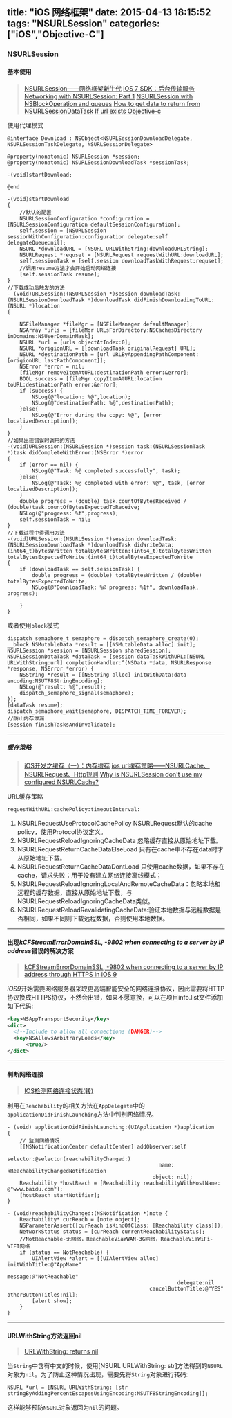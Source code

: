 title: "iOS 网络框架"
date: 2015-04-13 18:15:52
tags: "NSURLSession"
categories: ["iOS","Objective-C"]
---

### NSURLSession
#### 基本使用

> [NSURLSession——网络框架新生代](http://zhaoxuefeng.gitcafe.io/2014/08/03/nsurlsession3/)
> [iOS 7 SDK：后台传输服务](http://www.cocoachina.com/industry/20131120/7380.html)
> [Networking with NSURLSession: Part 1](http://code.tutsplus.com/tutorials/networking-with-nsurlsession-part-1--mobile-21394)
> [NSURLSession with NSBlockOperation and queues](http://stackoverflow.com/questions/21198404/nsurlsession-with-nsblockoperation-and-queues)
> [How to get data to return from NSURLSessionDataTask](http://stackoverflow.com/questions/20871506/how-to-get-data-to-return-from-nsurlsessiondatatask)
> [If url exists Objective-c](http://stackoverflow.com/questions/2985229/if-url-exists-objective-c)

使用代理模式
```objc
@interface Download : NSObject<NSURLSessionDownloadDelegate, NSURLSessionTaskDelegate, NSURLSessionDelegate>

@property(nonatomic) NSURLSession *session;
@property(nonatomic) NSURLSessionDownloadTask *sessionTask;

-(void)startDownload;

@end

-(void)startDownload
{
    //默认的配置
    NSURLSessionConfiguration *configuration = [NSURLSessionConfiguration defaultSessionConfiguration];
    self.session = [NSURLSession sessionWithConfiguration:configuration delegate:self delegateQueue:nil];
    NSURL *downloadURL = [NSURL URLWithString:downloadURLString];
    NSURLRequest *requset = [NSURLRequest requestWithURL:downloadURL];
    self.sessionTask = [self.session downloadTaskWithRequest:requset];
    //调用resume方法才会开始启动网络连接
    [self.sessionTask resume];
}
//下载成功后触发的方法
- (void)URLSession:(NSURLSession *)session downloadTask:(NSURLSessionDownloadTask *)downloadTask didFinishDownloadingToURL:(NSURL *)location
{
    
    NSFileManager *fileMgr = [NSFileManager defaultManager];
    NSArray *urls = [fileMgr URLsForDirectory:NSCachesDirectory inDomains:NSUserDomainMask];
    NSURL *url = [urls objectAtIndex:0];
    NSURL *origionURL = [[downloadTask originalRequest] URL];
    NSURL *destinationPath = [url URLByAppendingPathComponent:[origionURL lastPathComponent]];
    NSError *error = nil;
    [fileMgr removeItemAtURL:destinationPath error:&error];
    BOOL success = [fileMgr copyItemAtURL:location toURL:destinationPath error:&error];
    if (success) {
        NSLog(@"location: %@",location);
        NSLog(@"destinationPath: %@",destinationPath);
    }else{
        NSLog(@"Error during the copy: %@", [error localizedDescription]);
    }
}
//如果出现错误时调用的方法
-(void)URLSession:(NSURLSession *)session task:(NSURLSessionTask *)task didCompleteWithError:(NSError *)error
{
    if (error == nil) {
        NSLog(@"Task: %@ completed successfully", task);
    }else{
        NSLog(@"Task: %@ completed with error: %@", task, [error localizedDescription]);
    }
    double progress = (double) task.countOfBytesReceived / (double)task.countOfBytesExpectedToReceive;
    NSLog(@"progress: %f",progress);
    self.sessionTask = nil;
}
//下载过程中得调用方法
-(void)URLSession:(NSURLSession *)session downloadTask:(NSURLSessionDownloadTask *)downloadTask didWriteData:(int64_t)bytesWritten totalBytesWritten:(int64_t)totalBytesWritten totalBytesExpectedToWrite:(int64_t)totalBytesExpectedToWrite
{
    if (downloadTask == self.sessionTask) {
        double progress = (double) totalBytesWritten / (double) totalBytesExpectedToWrite;
        NSLog(@"DownloadTask: %@ progress: %1f", downloadTask, progress);
        
    }
}

```

或者使用`block`模式

```objc
dispatch_semaphore_t semaphore = dispatch_semaphore_create(0);
__block NSMutableData *result = [[NSMutableData alloc] init];
NSURLSession *session = [NSURLSession sharedSession];
NSURLSessionDataTask *dataTask = [session dataTaskWithURL:[NSURL URLWithString:url] completionHandler:^(NSData *data, NSURLResponse *response, NSError *error) {
    NSString *result = [[NSString alloc] initWithData:data encoding:NSUTF8StringEncoding];
    NSLog(@"result: %@",result);
    dispatch_semaphore_signal(semaphore);
}];
[dataTask resume];
dispatch_semaphore_wait(semaphore, DISPATCH_TIME_FOREVER);
//防止内存泄漏
[session finishTasksAndInvalidate];
```

----

##### 缓存策略

> [iOS开发之缓存（一）：内存缓存](http://www.cnblogs.com/zhuqil/archive/2011/07/30/2122127.html)
> [ios url缓存策略——NSURLCache、 NSURLRequest、Http规则](http://blog.sina.com.cn/s/blog_6f9a971801018abb.html)
> [Why is NSURLSession don't use my configured NSURLCache?](http://stackoverflow.com/questions/20768968/why-is-nsurlsession-dont-use-my-configured-nsurlcache)

URL缓存策略
```objc
requestWithURL:cachePolicy:timeoutInterval:
```
1. NSURLRequestUseProtocolCachePolicy NSURLRequest默认的cache policy，使用Protocol协议定义。
2. NSURLRequestReloadIgnoringCacheData 忽略缓存直接从原始地址下载。
3. NSURLRequestReturnCacheDataElseLoad 只有在cache中不存在data时才从原始地址下载。
4. NSURLRequestReturnCacheDataDontLoad 只使用cache数据，如果不存在cache，请求失败；用于没有建立网络连接离线模式；
5. NSURLRequestReloadIgnoringLocalAndRemoteCacheData：忽略本地和远程的缓存数据，直接从原始地址下载，与NSURLRequestReloadIgnoringCacheData类似。
6. NSURLRequestReloadRevalidatingCacheData:验证本地数据与远程数据是否相同，如果不同则下载远程数据，否则使用本地数据。

----

#### 出现*kCFStreamErrorDomainSSL, -9802 when connecting to a server by IP address*错误的解决方案

> [kCFStreamErrorDomainSSL, -9802 when connecting to a server by IP address through HTTPS in iOS 9](http://stackoverflow.com/questions/30778579/kcfstreamerrordomainssl-9802-when-connecting-to-a-server-by-ip-address-through)

*iOS9*开始需要网络服务器采取更高端智能安全的网络连接协议，因此需要将HTTP协议换成HTTPS协议，不然会出错，如果不愿意换，可以在项目info.list文件添加如下代码:
```xml
<key>NSAppTransportSecurity</key>
<dict>
  <!--Include to allow all connections (DANGER)-->
  <key>NSAllowsArbitraryLoads</key>
      <true/>
</dict>
```

----

#### 判断网络连接

> [IOS检测网络连接状态(转)](http://www.cnblogs.com/mrhgw/archive/2012/08/01/2617760.html)

利用在`Reachability`的相关方法在`AppDelegate`中的`applicationDidFinishLaunching`方法中判别网络情况。
```objc
- (void) applicationDidFinishLaunching:(UIApplication *)application
{
    // 监测网络情况
    [[NSNotificationCenter defaultCenter] addObserver:self
                                             selector:@selector(reachabilityChanged:)
                                                 name: kReachabilityChangedNotification
                                               object: nil];
    Reachability *hostReach = [Reachability reachabilityWithHostName: @"www.baidu.com"];
    [hostReach startNotifier];
}

- (void)reachabilityChanged:(NSNotification *)note {
    Reachability* curReach = [note object];
    NSParameterAssert([curReach isKindOfClass: [Reachability class]]);
    NetworkStatus status = [curReach currentReachabilityStatus];
    //NotReachable-无网络，ReachableViaWWAN-3G网络，ReachableViaWiFi-WIFI网络
    if (status == NotReachable) {
        UIAlertView *alert = [[UIAlertView alloc] initWithTitle:@"AppName"
                                                        message:@"NotReachable"
                                                       delegate:nil
                                              cancelButtonTitle:@"YES" otherButtonTitles:nil];
        [alert show];
    }
}
```

----


#### URLWithString方法返回nil

> [URLWithString: returns nil](http://stackoverflow.com/questions/1981390/urlwithstring-returns-nil)

当`String`中含有中文的时候，使用[NSURL URLWithString: str]方法得到的`NSURL`对象为`nil`。为了防止这种情况出现，需要先将`String`对象进行转码:
```objc
NSURL *url = [NSURL URLWithString: [str stringByAddingPercentEscapesUsingEncoding:NSUTF8StringEncoding]];
```
这样能够预防`NSURL`对象返回为`nil`的问题。